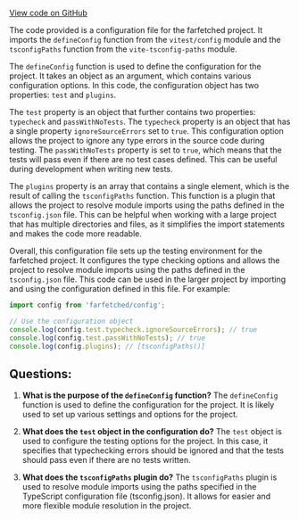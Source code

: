 [View code on GitHub](https://github.com/igorkamyshev/farfetched/packages/typed-contracts/vite.config.ts)

The code provided is a configuration file for the farfetched project. It imports the `defineConfig` function from the `vitest/config` module and the `tsconfigPaths` function from the `vite-tsconfig-paths` module. 

The `defineConfig` function is used to define the configuration for the project. It takes an object as an argument, which contains various configuration options. In this code, the configuration object has two properties: `test` and `plugins`.

The `test` property is an object that further contains two properties: `typecheck` and `passWithNoTests`. The `typecheck` property is an object that has a single property `ignoreSourceErrors` set to `true`. This configuration option allows the project to ignore any type errors in the source code during testing. The `passWithNoTests` property is set to `true`, which means that the tests will pass even if there are no test cases defined. This can be useful during development when writing new tests.

The `plugins` property is an array that contains a single element, which is the result of calling the `tsconfigPaths` function. This function is a plugin that allows the project to resolve module imports using the paths defined in the `tsconfig.json` file. This can be helpful when working with a large project that has multiple directories and files, as it simplifies the import statements and makes the code more readable.

Overall, this configuration file sets up the testing environment for the farfetched project. It configures the type checking options and allows the project to resolve module imports using the paths defined in the `tsconfig.json` file. This code can be used in the larger project by importing and using the configuration defined in this file. For example:

```javascript
import config from 'farfetched/config';

// Use the configuration object
console.log(config.test.typecheck.ignoreSourceErrors); // true
console.log(config.test.passWithNoTests); // true
console.log(config.plugins); // [tsconfigPaths()]
```
## Questions: 
 1. **What is the purpose of the `defineConfig` function?**
The `defineConfig` function is used to define the configuration for the project. It is likely used to set up various settings and options for the project.

2. **What does the `test` object in the configuration do?**
The `test` object is used to configure the testing options for the project. In this case, it specifies that typechecking errors should be ignored and that the tests should pass even if there are no tests written.

3. **What does the `tsconfigPaths` plugin do?**
The `tsconfigPaths` plugin is used to resolve module imports using the paths specified in the TypeScript configuration file (tsconfig.json). It allows for easier and more flexible module resolution in the project.
